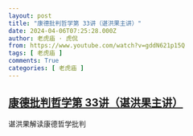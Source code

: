 ```yaml
---
layout: post
title: "康德批判哲学第 33讲（谌洪果主讲）"
date: 2024-04-06T07:25:28.000Z
author: 老虎庙 · 虎侃
from: https://www.youtube.com/watch?v=gddN621p15Q
tags: [ 老虎庙 ]
comments: True
categories: [ 老虎庙 ]
---
```

<!--1712388328000-->
[康德批判哲学第 33讲（谌洪果主讲）](https://www.youtube.com/watch?v=gddN621p15Q)
------

<div>
谌洪果解读康德哲学批判
</div>
